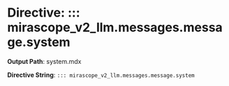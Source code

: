 # Directive: ::: mirascope_v2_llm.messages.message.system

**Output Path**: system.mdx

**Directive String**: `::: mirascope_v2_llm.messages.message.system`

